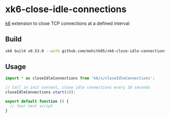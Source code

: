 # xk6-close-idle-connections
[k6](https://github.com/grafana/k6) extension to close TCP connections at a defined interval

## Build
```bash
xk6 build v0.53.0 --with github.com/mohitk05/xk6-close-idle-connections@latest
```

## Usage
```javascript
import * as closeIdleConnections from 'k6/x/closeIdleConnections';

// Call in init context, close idle connections every 10 seconds
closeIdleConnections.start(10);

export default function () {
  // Your test script
}
```
